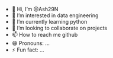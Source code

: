 - 👋 Hi, I’m @Ash29N
- 👀 I’m interested in data engineering
- 🌱 I’m currently learning python
- 💞️ I’m looking to collaborate on projects
- 📫 How to reach me github
- 😄 Pronouns: ...
- ⚡ Fun fact: ...

<!---
Ash29N/Ash29N is a ✨ special ✨ repository because its `README.md` (this file) appears on your GitHub profile.
You can click the Preview link to take a look at your changes.
--->
